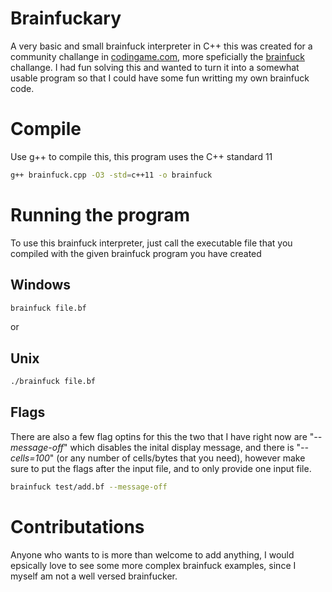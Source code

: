 # Brainfuckary
A very basic and small brainfuck interpreter in C++ this was created for a community challange in [codingame.com](https://www.codingame.com/home), more speficially the [brainfuck](https://www.codingame.com/training/medium/what-the-brainfuck) challange. I had fun solving this and wanted to turn it into a somewhat usable program so that I could have some fun writting my own brainfuck code.

# Compile
Use g++ to compile this, this program uses the C++ standard 11
```bash
g++ brainfuck.cpp -O3 -std=c++11 -o brainfuck
```

# Running the program
To use this brainfuck interpreter, just call the executable file that you compiled with the given brainfuck program you have created
## Windows
```bash
brainfuck file.bf
```
or
## Unix
```bash
./brainfuck file.bf
```

## Flags
There are also a few flag optins for this the two that I have right now are "*--message-off*" which disables the inital display message, and there is "*--cells=100*" (or any number of cells/bytes that you need), however make sure to put the flags after the input file, and to only provide one input file. 
```bash
brainfuck test/add.bf --message-off
```

# Contributations
Anyone who wants to is more than welcome to add anything, I would epsically love to see some more complex brainfuck examples, since I myself am not a well versed brainfucker. 
